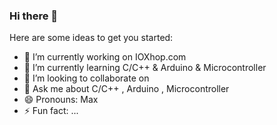 ### Hi there 👋

Here are some ideas to get you started:

- 🔭 I’m currently working on IOXhop.com
- 🌱 I’m currently learning C/C++ & Arduino & Microcontroller
- 👯 I’m looking to collaborate on 
- 💬 Ask me about C/C++ , Arduino , Microcontroller
- 😄 Pronouns: Max
- ⚡ Fun fact: ...
